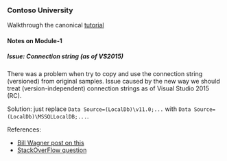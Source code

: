 ### Contoso University

Walkthrough the canonical [tutorial](http://www.asp.net/mvc/overview/getting-started/getting-started-with-ef-using-mvc)

#### Notes on Module-1

##### Issue: Connection string (as of VS2015)

There was a problem when try to copy and use the connection string (versioned) from original samples. Issue caused by the new way we should treat (version-independent) connection strings as of Visual Studio 2015 (RC).

Solution: just replace `Data Source=(LocalDb)\v11.0;...` with `Data Source=(LocalDb)\MSSQLLocalDB;...`.

References:
* [Bill Wagner post on this](http://thebillwagner.com/Blog/Item/VersionindependentlocalDBinVisualStudio2015%5E1654)
* [StackOverFlow question](http://stackoverflow.com/questions/21563940/how-to-connect-to-localdb-in-visual-studio-server-explorer)